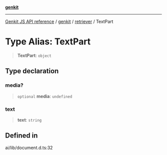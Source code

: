 [**genkit**](../../README.md)

***

[Genkit JS API reference](../../../README.md) / [genkit](../../README.md) / [retriever](../README.md) / TextPart

# Type Alias: TextPart

> **TextPart**: `object`

## Type declaration

### media?

> `optional` **media**: `undefined`

### text

> **text**: `string`

## Defined in

ai/lib/document.d.ts:32
